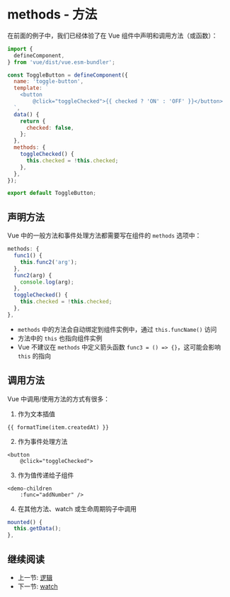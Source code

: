 # methods - 方法

在前面的例子中，我们已经体验了在 Vue 组件中声明和调用方法（或函数）：

```js
import {
  defineComponent,
} from 'vue/dist/vue.esm-bundler';

const ToggleButton = defineComponent({
  name: 'toggle-button',
  template: `
    <button
        @click="toggleChecked">{{ checked ? 'ON' : 'OFF' }}</button>
  `,
  data() {
    return {
      checked: false,
    };
  },
  methods: {
    toggleChecked() {
      this.checked = !this.checked;
    },
  },
});

export default ToggleButton;
```

## 声明方法

Vue 中的一般方法和事件处理方法都需要写在组件的 `methods` 选项中：

```js
methods: {
  func1() {
    this.func2('arg');
  },
  func2(arg) {
    console.log(arg);
  },
  toggleChecked() {
    this.checked = !this.checked;
  },
},
```

+ `methods` 中的方法会自动绑定到组件实例中，通过 `this.funcName()` 访问
+ 方法中的 `this` 也指向组件实例
+ Vue 不建议在 `methods` 中定义箭头函数 `func3 = () => {}`，这可能会影响 `this` 的指向

## 调用方法

Vue 中调用/使用方法的方式有很多：

1. 作为文本插值
  ```vue
  {{ formatTime(item.createdAt) }}
  ```
2. 作为事件处理方法
  ```vue
  <button
      @click="toggleChecked">
  ```
3. 作为值传递给子组件
  ```vue
  <demo-children
      :func="addNumber" />
  ```
4. 在其他方法、watch 或生命周期钩子中调用
  ```js
  mounted() {
    this.getData();
  },
  ```

## 继续阅读

+ 上一节: [逻辑](../../func.md)
+ 下一节: [watch](./watch.md)
